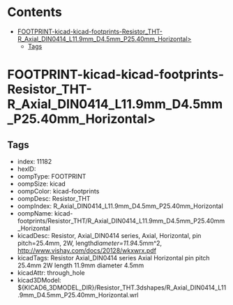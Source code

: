 



Contents
========

* [FOOTPRINT-kicad-kicad-footprints-Resistor_THT-R_Axial_DIN0414_L11.9mm_D4.5mm_P25.40mm_Horizontal>](#footprint-kicad-kicad-footprints-resistor_tht-r_axial_din0414_l119mm_d45mm_p2540mm_horizontal)
	* [Tags](#tags)

# FOOTPRINT-kicad-kicad-footprints-Resistor_THT-R_Axial_DIN0414_L11.9mm_D4.5mm_P25.40mm_Horizontal>

## Tags

- index: 11182
- hexID: 
- oompType: FOOTPRINT
- oompSize: kicad
- oompColor: kicad-footprints
- oompDesc: Resistor_THT
- oompIndex: R_Axial_DIN0414_L11.9mm_D4.5mm_P25.40mm_Horizontal
- oompName: kicad-footprints/Resistor_THT/R_Axial_DIN0414_L11.9mm_D4.5mm_P25.40mm_Horizontal
- kicadDesc: Resistor, Axial_DIN0414 series, Axial, Horizontal, pin pitch=25.4mm, 2W, length*diameter=11.9*4.5mm^2, http://www.vishay.com/docs/20128/wkxwrx.pdf
- kicadTags: Resistor Axial_DIN0414 series Axial Horizontal pin pitch 25.4mm 2W length 11.9mm diameter 4.5mm
- kicadAttr: through_hole
- kicad3DModel: ${KICAD6_3DMODEL_DIR}/Resistor_THT.3dshapes/R_Axial_DIN0414_L11.9mm_D4.5mm_P25.40mm_Horizontal.wrl
